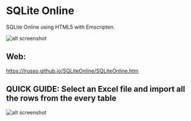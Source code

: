 # SQLite Online

SQLite Online using HTML5 with Emscripten.

![alt screenshot](https://raw.githubusercontent.com/lrusso/SQLiteOnline/master/SQLiteOnline1.png)

## Web:

https://lrusso.github.io/SQLiteOnline/SQLiteOnline.htm

## QUICK GUIDE: Select an Excel file and import all the rows from the every table

![alt screenshot](https://raw.githubusercontent.com/lrusso/SQLiteOnline/master/SQLiteOnline2.png)
